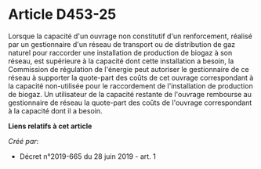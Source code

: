 # Article D453-25

Lorsque la capacité d'un ouvrage non constitutif d'un renforcement, réalisé par un gestionnaire d'un réseau de transport ou
de distribution de gaz naturel pour raccorder une installation de production de biogaz à son réseau, est supérieure à la
capacité dont cette installation a besoin, la Commission de régulation de l'énergie peut autoriser le gestionnaire de ce
réseau à supporter la quote-part des coûts de cet ouvrage correspondant à la capacité non-utilisée pour le raccordement de
l'installation de production de biogaz. Un utilisateur de la capacité restante de l'ouvrage rembourse au gestionnaire de
réseau la quote-part des coûts de l'ouvrage correspondant à la capacité dont il a besoin.

**Liens relatifs à cet article**

_Créé par_:

  - Décret n°2019-665 du 28 juin 2019 - art. 1
